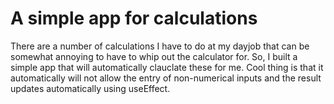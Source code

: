 # A simple app for calculations

There are a number of calculations I have to do at my dayjob that can be somewhat annoying to have to whip out the calculator for. So, I built a simple app that will automatically clauclate these for me. Cool thing is that it automatically will not allow the entry of non-numerical inputs and the result updates automatically using useEffect. 
